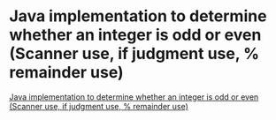 # Java implementation to determine whether an integer is odd or even (Scanner use, if judgment use, % remainder use)
[Java implementation to determine whether an integer is odd or even (Scanner use, if judgment use, % remainder use)](https://aiwithcloud.com/2022/09/19/java_implementation_to_determine_whether_an_integer_is_odd_or_even_scanner_use_if_judgment_use__remainder_use/)